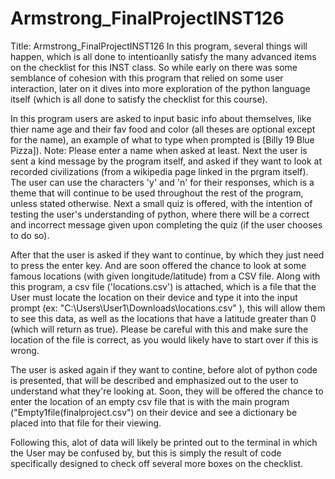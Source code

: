 # Armstrong_FinalProjectINST126
Title: Armstrong_FinalProjectINST126
In this program, several things will happen, which is all done to intentioanlly satisfy the many advanced items on the checklist for this INST class. So while early on there was some semblance of cohesion with this program that relied on some user interaction, later on it dives into more exploration of the python language itself (which is all done to satisfy the checklist for this course). 

In this program users are asked to input basic info about themselves, like thier name age and their fav food and color (all theses are optional except for the name), an example of what to type when prompted is [Billy 19 Blue Pizza]). Note: Please enter a name when asked at least. Next the user is sent a kind message by the program itself, and asked if they want to look at recorded civilizations (from a wikipedia page linked in the prgram itself). The user can use the characters 'y' and 'n' for their responses, which is a theme that will continue to be used throughout the rest of the program, unless stated otherwise.
Next a small quiz is offered, with the intention of testing the user's understanding of python, where there will be a correct and incorrect message given upon completing the quiz (if the user chooses to do so). 

After that the user is asked if they want to continue, by which they just need to press the enter key. And are soon offered the chance to look at some famous locations (with given longitude/latitude) from a CSV file. Along with this program, a csv file ('locations.csv') is attached, which is a file that the User must locate the location on their device and type it into the input prompt (ex: "C:\Users\User1\Downloads\locations.csv" ), this will allow them to see this data, as well as the locations that have a latitude greater than 0 (which will return as true). Please be careful with this and make sure the location of the file is correct, as you would likely have to start over if this is wrong.

The user is asked again if they want to contine, before alot of python code is presented, that will be described and emphasized out to the user to understand what they're looking at. Soon, they will be offered the chance to enter the location of an empty csv file that is with the main program ("Empty1file(finalproject.csv") on their device and see a dictionary be placed into that file for their viewing. 

Following this, alot of data will likely be printed out to the terminal in which the User may be confused by, but this is simply the result of code specifically designed to check off several more boxes on the checklist.

